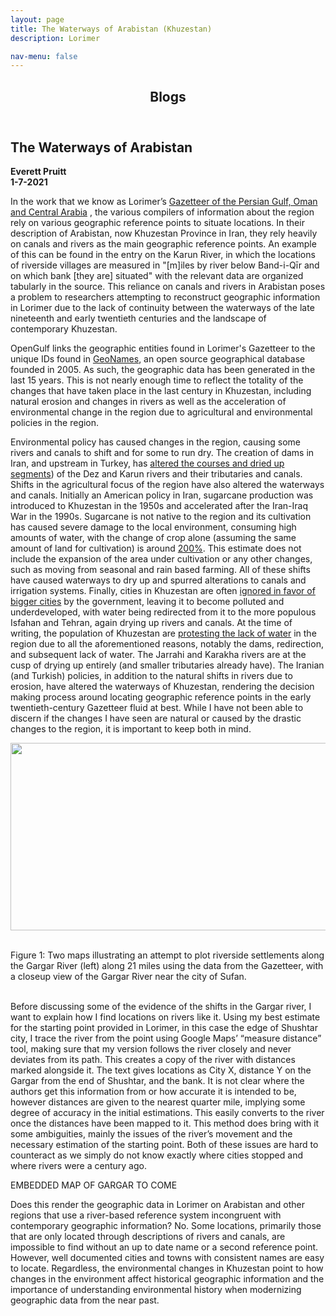 ```yaml
---
layout: page
title: The Waterways of Arabistan (Khuzestan)
description: Lorimer

nav-menu: false
---
```


<head>
<style>
img, figure {
  display: block;
  margin-left: auto;
  margin-right: auto;
  text-align: center;  
}
</style>
</head>
<section id="one">
	<div class="inner">
		<header class="major">
			<h1>Blogs</h1>
		</header>
<h2 id="content">The Waterways of Arabistan</h2>
    <b>Everett Pruitt</b>
    <br>
    <b>1-7-2021</b>

<br>
<p>
In the work that we know as Lorimer’s <a href="https://archive.org/details/in.ernet.dli.2015.206963" class="link">Gazetteer of the Persian Gulf, Oman and Central Arabia</a> , the various compilers of information about the region rely on various geographic reference points to situate locations. In their description of Arabistan, now Khuzestan Province in Iran, they rely heavily on canals and rivers as the main geographic reference points. An example of this can be found in the entry on the Karun River, in which the locations of riverside villages are measured in "[m]iles by river below Band-i-Qīr and on which bank [they are] situated" with the relevant data are organized tabularly in the source. This reliance on canals and rivers in Arabistan poses a problem to researchers attempting to reconstruct geographic information in Lorimer due to the lack of continuity between the waterways of the late nineteenth and early twentieth centuries and the landscape of contemporary Khuzestan.
</p>
<p>
OpenGulf links the geographic entities found in Lorimer's Gazetteer to the unique IDs found in <a href="http://geonames.org" class="link">GeoNames</a>, an open source geographical database founded in 2005. As such, the geographic data has been generated in the last 15 years. This is not nearly enough time to reflect the totality of the changes that have taken place in the last century in Khuzestan, including natural erosion and changes in rivers as well as the acceleration of environmental change in the region due to agricultural and environmental policies in the region.
</p>
<p>
Environmental policy has caused changes in the region, causing some rivers and canals to shift and for some to run dry. The creation of dams in Iran, and upstream in Turkey, has <a href="https://www.theguardian.com/world/iran-blog/2015/apr/16/iran-khuzestan-environment-wetlands-dust-pollution/" class="link">altered the courses and dried up segments</a>) of the Dez and Karun rivers and their tributaries and canals. Shifts in the agricultural focus of the region have also altered the waterways and canals. Initially an American policy in Iran, sugarcane production was introduced to Khuzestan in the 1950s and accelerated after the Iran-Iraq War in the 1990s. Sugarcane is not native to the region and its cultivation has caused severe damage to the local environment, consuming high amounts of water, with the change of crop alone (assuming the same amount of land for cultivation) is around <a href="https://www.fao.org/3/s2022e/s2022e02.htm" class="link">200%</a>. This estimate does not include the expansion of the area under cultivation or any other changes, such as moving from seasonal and rain based farming. All of these shifts have caused waterways to dry up and spurred alterations to canals and irrigation systems. Finally, cities in Khuzestan are often <a href="https://www.atlanticcouncil.org/blogs/iransource/the-rise-and-fall-of-iran-s-khuzestan-a-calamity-of-international-significance/" class="link">ignored in favor of bigger cities</a> by the government, leaving it to become polluted and underdeveloped, with water being redirected from it to the more populous Isfahan and Tehran, again drying up rivers and canals. At the time of writing, the population of Khuzestan are <a href="https://www.independentarabia.com/node/244196/%D8%A2%D8%B1%D8%A7%D8%A1/%D8%A7%D9%84%D8%A3%D8%B3%D8%A8%D8%A7%D8%A8-%D8%A7%D9%84%D8%B1%D8%A6%D9%8A%D8%B3%D9%8A%D8%A9-%D9%88%D8%B1%D8%A7%D8%A1-%D8%A7%D8%AD%D8%AA%D8%AC%D8%A7%D8%AC%D8%A7%D8%AA-%D8%A7%D9%84%D8%A3%D9%87%D9%88%D8%A7%D8%B2-%D8%AA%D9%87%D9%85%D9%8A%D8%B4-%D9%88%D8%B9%D9%86%D8%B5%D8%B1%D9%8A%D8%A9-%D9%88%D8%B7%D9%85%D8%B3-%D8%A7%D9%84%D9%87%D9%88%D9%8A%D8%A9/" class="link">protesting the lack of water</a> in the region due to all the aforementioned reasons, notably the dams, redirection, and subsequent lack of water. The Jarrahi and Karakha rivers are at the cusp of drying up entirely (and smaller tributaries already have). The Iranian (and Turkish) policies, in addition to the natural shifts in rivers due to erosion, have altered the waterways of Khuzestan, rendering the decision making process around locating geographic reference points in the early twentieth-century Gazetteer fluid at best. While I have not been able to discern if the changes I have seen are natural or caused by the drastic changes to the region, it is important to keep both in mind.</p>
<p>
<img src="../assets/images/rivers1.jpg" style="width:700px;height:300px;"></p>
<br>
Figure 1: Two maps illustrating an attempt to plot riverside settlements along the Gargar River (left) along 21 miles using the data from the Gazetteer, with a closeup view of the Gargar River near the city of Sufan.<br>
<br>
<p>
Before discussing some of the evidence of the shifts in the Gargar river, I want to explain how I find locations on rivers like it. Using my best estimate for the starting point provided in Lorimer, in this case the edge of Shushtar city, I trace the river from the point using Google Maps’ “measure distance” tool, making sure that my version follows the river closely and never deviates from its path. This creates a copy of the river with distances marked alongside it. The text gives locations as City X, distance Y on the Gargar from the end of Shushtar, and the bank. It is not clear where the authors get this information from or how accurate it is intended to be, however distances are given to the nearest quarter mile, implying some degree of accuracy in the initial estimations. This easily converts to the river once the distances have been mapped to it. This method does bring with it some ambiguities, mainly the issues of the river’s movement and the necessary estimation of the starting point. Both of these issues are hard to counteract as we simply do not know exactly where cities stopped and where rivers were a century ago.
</p>
<p>
EMBEDDED MAP OF GARGAR TO COME
</p>
<p>
Does this render the geographic data in Lorimer on Arabistan and other regions that use a river-based reference system incongruent with contemporary geographic information? No. Some locations, primarily those that are only located through descriptions of rivers and canals, are impossible to find without an up to date name or a second reference point. However, well documented cities and towns with consistent names are easy to locate. Regardless, the environmental changes in Khuzestan point to how changes in the environment affect historical geographic information and the importance of understanding environmental history when modernizing geographic data from the near past.
</p>
